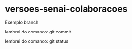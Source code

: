 # versoes-senai-colaboracoes


Exemplo branch


lembrei do comando: git commit

lembrei do comando: git status

